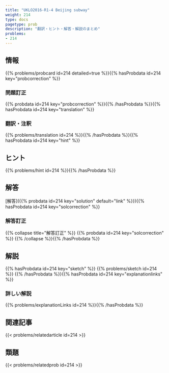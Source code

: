 ```yaml
---
title: "UKLO2016-R1-4 Beijing subway"
weight: 214
type: docs
pagetype: prob
description: "翻訳・ヒント・解答・解説のまとめ"
problems: 
- 214
---
```


## 情報

{{% problems/probcard id=214 detailed=true %}}{{% hasProbdata id=214 key="probcorrection" %}}

### 問題訂正

{{% probdata id=214 key="probcorrection" %}}{{% /hasProbdata %}}{{% hasProbdata id=214 key="translation" %}}

### 翻訳・注釈

{{% problems/translation id=214 %}}{{% /hasProbdata %}}{{% hasProbdata id=214 key="hint" %}}

## ヒント

{{% problems/hint id=214 %}}{{% /hasProbdata %}}

## 解答

[解答]({{% probdata id=214 key="solution" default="link" %}}){{% hasProbdata id=214 key="solcorrection" %}}

### 解答訂正

{{% collapse title="解答訂正" %}}
{{% probdata id=214 key="solcorrection" %}}
{{% /collapse %}}{{% /hasProbdata %}}

## 解説

{{% hasProbdata id=214 key="sketch" %}}
{{% problems/sketch id=214 %}}
{{% /hasProbdata %}}{{% hasProbdata id=214 key="explanationlinks" %}}

### 詳しい解説

{{% problems/explanationLinks id=214 %}}{{% /hasProbdata %}}

## 関連記事

{{< problems/relatedarticle id=214 >}}

## 類題

{{< problems/relatedprob id=214 >}}
